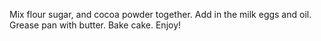 Mix flour sugar, and cocoa powder together. Add in the milk eggs and oil.  Grease pan with butter.  Bake cake.
Enjoy!